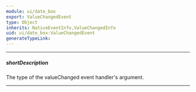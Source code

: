 ```yaml
---
module: ui/date_box
export: ValueChangedEvent
type: Object
inherits: NativeEventInfo,ValueChangedInfo
uid: ui/date_box:ValueChangedEvent
generateTypeLink: 
---
```

---
##### shortDescription
The type of the valueChanged event handler's argument.

---
<!-- Description goes here -->